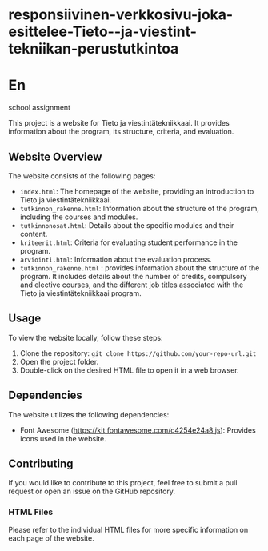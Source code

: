 # responsiivinen-verkkosivu-joka-esittelee-Tieto--ja-viestint-tekniikan-perustutkintoa

# En
school assignment


This project is a website for Tieto ja viestintätekniikkaai. It provides information about the program, its structure, criteria, and evaluation.

## Website Overview

The website consists of the following pages:

- `index.html`: The homepage of the website, providing an introduction to Tieto ja viestintätekniikkaai.
- `tutkinnon_rakenne.html`: Information about the structure of the program, including the courses and modules.
- `tutkinnonosat.html`: Details about the specific modules and their content.
- `kriteerit.html`: Criteria for evaluating student performance in the program.
- `arviointi.html`: Information about the evaluation process.
- `tutkinnon_rakenne.html` : provides information about the structure of the program. It includes details about the number of credits, compulsory and elective courses, and the different job titles associated with the Tieto ja viestintätekniikkaai program.

## Usage

To view the website locally, follow these steps:

1. Clone the repository: `git clone https://github.com/your-repo-url.git`
2. Open the project folder.
3. Double-click on the desired HTML file to open it in a web browser.

## Dependencies

The website utilizes the following dependencies:

- Font Awesome (https://kit.fontawesome.com/c4254e24a8.js): Provides icons used in the website.

## Contributing

If you would like to contribute to this project, feel free to submit a pull request or open an issue on the GitHub repository.

### HTML Files

Please refer to the individual HTML files for more specific information on each page of the website.
